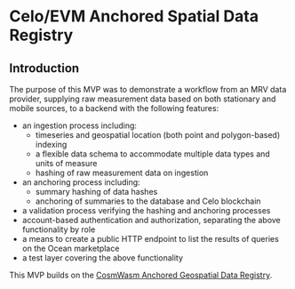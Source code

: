 # Celo/EVM Anchored Spatial Data Registry

## Introduction

The purpose of this MVP was to demonstrate a workflow from an MRV data provider, supplying raw measurement data based on both stationary and mobile sources, to a backend with the following features:

* an ingestion process including:
  * timeseries and geospatial location (both point and polygon-based) indexing
  * a flexible data schema to accommodate multiple data types and units of measure
  * hashing of raw measurement data on ingestion
* an anchoring process including:
  * summary hashing of data hashes
  * anchoring of summaries to the database and Celo blockchain
* a validation process verifying the hashing and anchoring processes
* account-based authentication and authorization, separating the above functionality by role
* a means to create a public HTTP endpoint to list the results of queries on the Ocean marketplace
* a test layer covering the above functionality

This MVP builds on the [CosmWasm Anchored Geospatial Data Registry](../cosmwasm-anchored-spatial-data-registry.md).
